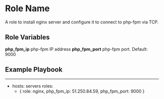 Role Name
=========

A role to install nginx server and configure it to connect to php-fpm via TCP.

Role Variables
--------------

**php_fpm_ip** php-fpm IP address
**php_fpm_port** php-fpm port. Default: 9000

Example Playbook
----------------

---
- hosts: servers
  roles:
    - { role: nginx, php_fpm_ip: 51.250.84.59, php_fpm_port: 9000 }